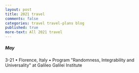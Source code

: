 ```yaml
---
layout: post
title: 2021 travel
comments: false
categories: travel travel-plans blog
published: true
more-text: All 2021 travel
---
```


<!-- ##### January -->



<!--more-->

<!-- ##### February -->



<!-- ##### March -->




<!-- ##### April -->


##### May

3-21
&bull; 
Florence, Italy
&bull;
Program "Randomness, Integrability and Universality" at Galileo Galilei Institute

<!-- ##### June -->

<!-- ##### July -->



<!-- ##### August -->



<!-- ##### September -->

<!-- ##### October  -->

<!-- ##### November -->

<!-- ##### December -->

